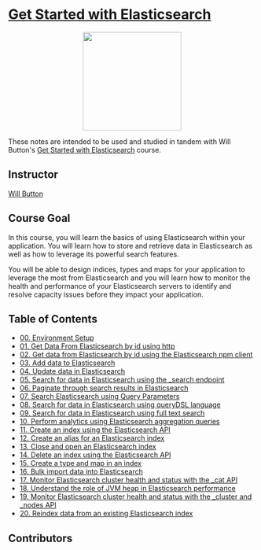# [Get Started with Elasticsearch](https://egghead.io/courses/get-started-with-elasticsearch)

<p align="center"><img src="https://d2eip9sf3oo6c2.cloudfront.net/series/square_covers/000/000/098/full/EGH_Elasticsearch_1000.png" width="200"></p>

These notes are intended to be used and studied in tandem with Will Button's [Get Started with Elasticsearch](https://egghead.io/courses/get-started-with-elasticsearch) course.

## Instructor

[Will Button](https://egghead.io/instructors/will-button)

## Course Goal

In this course, you will learn the basics of using Elasticsearch within your application. You will learn how to store and retrieve data in Elasticsearch as well as how to leverage its powerful search features.

You will be able to design indices, types and maps for your application to leverage the most from Elasticsearch and you will learn how to monitor the health and performance of your Elasticsearch servers to identify and resolve capacity issues before they impact your application.

## Table of Contents

- [00. Environment Setup](00-environment-setup.md)
- [01. Get Data From Elasticsearch by id using http](01-get-data-from-elasticsearch-by-id-using-http.md)
- [02. Get data from Elasticsearch by id using the Elasticsearch npm client](02-get-data-from-elasticsearch-by-id-using-elasticsearch-npm-client.md)
- [03. Add data to Elasticsearch](03-add-data-to-elasticsearch.md)
- [04. Update data in Elasticsearch]()
- [05. Search for data in Elasticsearch using the _search endpoint]()
- [06. Paginate through search results in Elasticsearch]()
- [07. Search Elasticsearch using Query Parameters]()
- [08. Search for data in Elasticsearch using queryDSL language]()
- [09. Search for data in Elasticsearch using full text search]()
- [10. Perform analytics using Elasticsearch aggregation queries]()
- [11. Create an index using the Elasticsearch API]()
- [12. Create an alias for an Elasticsearch index]()
- [13. Close and open an Elasticsearch index]()
- [14. Delete an index using the Elasticsearch API]()
- [15. Create a type and map in an index]()
- [16. Bulk import data into Elasticsearch]()
- [17. Monitor Elasticsearch cluster health and status with the _cat API]()
- [18. Understand the role of JVM heap in Elasticsearch performance]()
- [19. Monitor Elasticsearch cluster health and status with the _cluster and _nodes API]()
- [20. Reindex data from an existing Elasticsearch index]()

## Contributors
